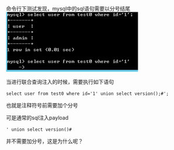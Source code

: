 命令行下测试发现，mysql中的sql语句需要以分号结尾  
![image](./0.png)

当进行联合查询注入的时候，需要执行如下语句
```
select user from test0 where id='1' union select version();#';
```
也就是注释符号前需要加个分号

可是通常的sql注入payload
```
' union select version()#
```
并不需要加分号，这是为什么呢？
